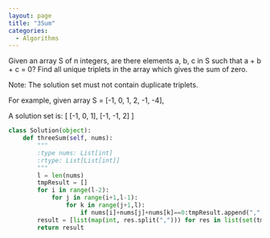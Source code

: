 ```yaml
---
layout: page
title: "3Sum"
categories:
  - Algorithms
---
```


Given an array S of n integers, are there elements a, b, c in S such that a + b + c = 0? Find all unique triplets in the array which gives the sum of zero.

Note: The solution set must not contain duplicate triplets.

For example, given array S = [-1, 0, 1, 2, -1, -4],

A solution set is:
[
  [-1, 0, 1],
  [-1, -1, 2]
]



```python
class Solution(object):
    def threeSum(self, nums):
        """
        :type nums: List[int]
        :rtype: List[List[int]]
        """
        l = len(nums)
        tmpResult = []
        for i in range(l-2):
            for j in range(i+1,l-1):
                for k in range(j+1,l):
                    if nums[i]+nums[j]+nums[k]==0:tmpResult.append(",".join(sorted([str(nums[i]), str(nums[j]), str(nums[k])])))
        result = [list(map(int, res.split(","))) for res in list(set(tmpResult))]
        return result
        
                
```

